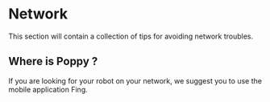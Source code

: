 # Network
This section will contain a collection of tips for avoiding network troubles.

## Where is Poppy ?
If you are looking for your robot on your network, we suggest you to use the mobile application Fing.